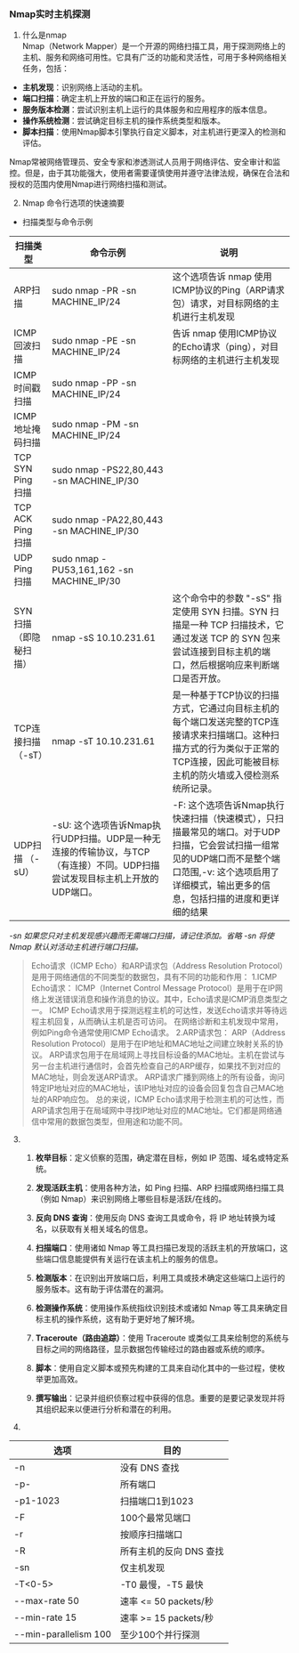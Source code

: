 ### Nmap实时主机探测

1. 什么是nmap  
Nmap（Network Mapper）是一个开源的网络扫描工具，用于探测网络上的主机、服务和网络可用性。它具有广泛的功能和灵活性，可用于多种网络相关任务，包括：

- **主机发现**：识别网络上活动的主机。
- **端口扫描**：确定主机上开放的端口和正在运行的服务。
- **服务版本检测**：尝试识别主机上运行的具体服务和应用程序的版本信息。
- **操作系统检测**：尝试确定目标主机的操作系统类型和版本。
- **脚本扫描**：使用Nmap脚本引擎执行自定义脚本，对主机进行更深入的检测和评估。

Nmap常被网络管理员、安全专家和渗透测试人员用于网络评估、安全审计和监控。但是，由于其功能强大，使用者需要谨慎使用并遵守法律法规，确保在合法和授权的范围内使用Nmap进行网络扫描和测试。  

2. Nmap 命令行选项的快速摘要

- 扫描类型与命令示例

| 扫描类型         | 命令示例                                   | 说明 |
| ---------------- | ------------------------------------------ | ------------------------------------------ |
| ARP扫描          | sudo nmap -PR -sn MACHINE_IP/24             |这个选项告诉 nmap 使用ICMP协议的Ping（ARP请求包）请求，对目标网络的主机进行主机发现 |
| ICMP 回波扫描    | sudo nmap -PE -sn MACHINE_IP/24             |告诉 nmap 使用ICMP协议的Echo请求（ping），对目标网络的主机进行主机发现 |
| ICMP 时间戳扫描  | sudo nmap -PP -sn MACHINE_IP/24             |
| ICMP 地址掩码扫描| sudo nmap -PM -sn MACHINE_IP/24             |
| TCP SYN Ping 扫描| sudo nmap -PS22,80,443 -sn MACHINE_IP/30    |
| TCP ACK Ping 扫描| sudo nmap -PA22,80,443 -sn MACHINE_IP/30    |
| UDP Ping 扫描    | sudo nmap -PU53,161,162 -sn MACHINE_IP/30   |
| SYN 扫描（即隐秘扫描）| nmap -sS 10.10.231.61                    |这个命令中的参数 "-sS" 指定使用 SYN 扫描。SYN 扫描是一种 TCP 扫描技术，它通过发送 TCP 的 SYN 包来尝试连接到目标主机的端口，然后根据响应来判断端口是否开放。|
| TCP连接扫描（-sT） |nmap -sT 10.10.231.61|是一种基于TCP协议的扫描方式，它通过向目标主机的每个端口发送完整的TCP连接请求来扫描端口。这种扫描方式的行为类似于正常的TCP连接，因此可能被目标主机的防火墙或入侵检测系统所记录。|
| UDP扫描 （-sU） |-sU: 这个选项告诉Nmap执行UDP扫描。UDP是一种无连接的传输协议，与TCP（有连接）不同。UDP扫描尝试发现目标主机上开放的UDP端口。|-F: 这个选项告诉Nmap执行快速扫描（快速模式），只扫描最常见的端口。对于UDP扫描，它会尝试扫描一组常见的UDP端口而不是整个端口范围,-v: 这个选项启用了详细模式，输出更多的信息，包括扫描的进度和更详细的结果|

*-sn 如果您只对主机发现感兴趣而无需端口扫描，请记住添加。省略 -sn 将使 Nmap 默认对活动主机进行端口扫描。*
> Echo请求（ICMP Echo）和ARP请求包（Address Resolution Protocol）是用于网络通信的不同类型的数据包，具有不同的功能和作用：
1.ICMP Echo请求：
ICMP（Internet Control Message Protocol）是用于在IP网络上发送错误消息和操作消息的协议。其中，Echo请求是ICMP消息类型之一。
ICMP Echo请求用于探测远程主机的可达性，发送Echo请求并等待远程主机回复，从而确认主机是否可访问。
在网络诊断和主机发现中常用，例如Ping命令通常使用ICMP Echo请求。
2.ARP请求包：
ARP（Address Resolution Protocol）是用于在IP地址和MAC地址之间建立映射关系的协议。
ARP请求包用于在局域网上寻找目标设备的MAC地址。主机在尝试与另一台主机进行通信时，会首先检查自己的ARP缓存，如果找不到对应的MAC地址，则会发送ARP请求。
ARP请求广播到网络上的所有设备，询问特定IP地址对应的MAC地址，该IP地址对应的设备会回复包含自己MAC地址的ARP响应包。
总的来说，ICMP Echo请求用于检测主机的可达性，而ARP请求包用于在局域网中寻找IP地址对应的MAC地址。它们都是网络通信中常用的数据包类型，但用途和功能不同。

3. 
    1. **枚举目标**：定义侦察的范围，确定潜在目标，例如 IP 范围、域名或特定系统。

    2. **发现活跃主机**：使用各种方法，如 Ping 扫描、ARP 扫描或网络扫描工具（例如 Nmap）来识别网络上哪些目标是活跃/在线的。

    3. **反向 DNS 查询**：使用反向 DNS 查询工具或命令，将 IP 地址转换为域名，以获取有关相关域名的信息。

    4. **扫描端口**：使用诸如 Nmap 等工具扫描已发现的活跃主机的开放端口，这些端口信息能提供有关运行在该主机上的服务的信息。

    5. **检测版本**：在识别出开放端口后，利用工具或技术确定这些端口上运行的服务版本。这有助于评估潜在的漏洞。

    6. **检测操作系统**：使用操作系统指纹识别技术或诸如 Nmap 等工具来确定目标主机的操作系统，这有助于更好地了解环境。

    7. **Traceroute（路由追踪）**：使用 Traceroute 或类似工具来绘制您的系统与目标之间的网络路径，显示数据包传输经过的路由器或系统的顺序。

    8. **脚本**：使用自定义脚本或预先构建的工具来自动化其中的一些过程，使枚举更加高效。

    9. **撰写输出**：记录并组织侦察过程中获得的信息。重要的是要记录发现并将其组织起来以便进行分析和潜在的利用。


4. 
| 选项 | 目的 |
| ------ | ------- |
| -n   | 没有 DNS 查找          |
| -p- | 所有端口 |
| -p1-1023 | 扫描端口1到1023 |
| -F | 100个最常见端口 |
| -r | 按顺序扫描端口 |
| -R   | 所有主机的反向 DNS 查找 |
| -sn  | 仅主机发现             |
| -T<0-5> | -T0 最慢，-T5 最快 |
| --max-rate 50 | 速率 <= 50 packets/秒 |
| --min-rate 15 | 速率 >= 15 packets/秒 |
| --min-parallelism 100 | 至少100个并行探测 |
